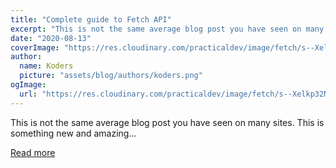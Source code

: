 ```yaml
---
title: "Complete guide to Fetch API"
excerpt: "This is not the same average blog post you have seen on many sites. This is something new and amazing..."
date: "2020-08-13"
coverImage: "https://res.cloudinary.com/practicaldev/image/fetch/s--Xelkp32N--/c_imagga_scale,f_auto,fl_progressive,h_420,q_auto,w_1000/https://dev-to-uploads.s3.amazonaws.com/i/968idkl9ry6plny90y63.png"
author:
  name: Koders
  picture: "assets/blog/authors/koders.png"
ogImage:
  url: "https://res.cloudinary.com/practicaldev/image/fetch/s--Xelkp32N--/c_imagga_scale,f_auto,fl_progressive,h_420,q_auto,w_1000/https://dev-to-uploads.s3.amazonaws.com/i/968idkl9ry6plny90y63.png"
---
```


This is not the same average blog post you have seen on many sites. This is something new and amazing...

[Read more](https://dev.to/rahxuls/complete-guide-to-fetch-api-3gla)
